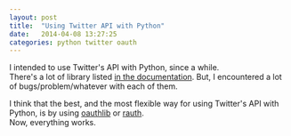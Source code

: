 ```yaml
---
layout: post
title:  "Using Twitter API with Python"
date:   2014-04-08 13:27:25
categories: python twitter oauth
---
```


I intended to use Twitter's API with Python, since a while.  
There's a lot of library listed [in the documentation][twitter-dev-lib]. But, I encountered a lot of bugs/problem/whatever with each of them.

I think that the best, and the most flexible way for using Twitter's API with Python, is by using [oauthlib][oauthlib] or [rauth][rauth].  
Now, everything works.


[twitter-dev-lib]: https://dev.twitter.com/docs/twitter-libraries "Twitter Libraries | Twitter Developers"
[oauthlib]: https://github.com/idan/oauthlib "oauthlib"
[rauth]: https://github.com/litl/rauth "rauth"
